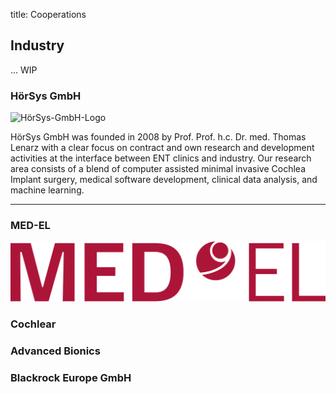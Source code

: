 title: Cooperations

## Industry

... WIP


### HörSys GmbH

![HörSys-GmbH-Logo](05_cooperations/HörSys-Logo-2015-03-18.svg)

HörSys GmbH was founded in 2008 by Prof. Prof. h.c. Dr. med. Thomas Lenarz with a clear focus on contract and own research and development activities at the interface between ENT clinics and industry. Our research area consists of a blend of computer assisted  minimal invasive Cochlea Implant surgery, medical software development, clinical data analysis, and machine learning.


* * * * * * * *


### MED-EL

![MED-EL-Logo](05_cooperations/MED-EL_red_large.png)

### Cochlear


### Advanced Bionics


### Blackrock Europe GmbH
